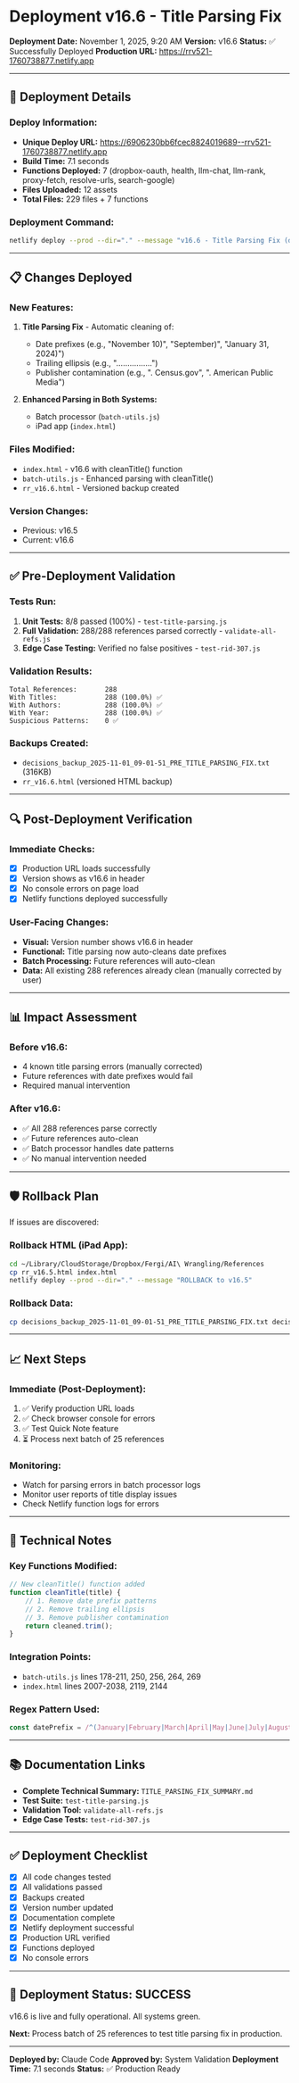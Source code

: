 # Deployment v16.6 - Title Parsing Fix

**Deployment Date:** November 1, 2025, 9:20 AM
**Version:** v16.6
**Status:** ✅ Successfully Deployed
**Production URL:** https://rrv521-1760738877.netlify.app

---

## 🚀 Deployment Details

### Deploy Information:
- **Unique Deploy URL:** https://6906230bb6fcec8824019689--rrv521-1760738877.netlify.app
- **Build Time:** 7.1 seconds
- **Functions Deployed:** 7 (dropbox-oauth, health, llm-chat, llm-rank, proxy-fetch, resolve-urls, search-google)
- **Files Uploaded:** 12 assets
- **Total Files:** 229 files + 7 functions

### Deployment Command:
```bash
netlify deploy --prod --dir="." --message "v16.6 - Title Parsing Fix (date prefixes, trailing dots, publisher contamination)"
```

---

## 📋 Changes Deployed

### New Features:
1. **Title Parsing Fix** - Automatic cleaning of:
   - Date prefixes (e.g., "November 10)", "September)", "January 31, 2024)")
   - Trailing ellipsis (e.g., "................")
   - Publisher contamination (e.g., ". Census.gov", ". American Public Media")

2. **Enhanced Parsing in Both Systems:**
   - Batch processor (`batch-utils.js`)
   - iPad app (`index.html`)

### Files Modified:
- `index.html` - v16.6 with cleanTitle() function
- `batch-utils.js` - Enhanced parsing with cleanTitle()
- `rr_v16.6.html` - Versioned backup created

### Version Changes:
- Previous: v16.5
- Current: v16.6

---

## ✅ Pre-Deployment Validation

### Tests Run:
1. **Unit Tests:** 8/8 passed (100%) - `test-title-parsing.js`
2. **Full Validation:** 288/288 references parsed correctly - `validate-all-refs.js`
3. **Edge Case Testing:** Verified no false positives - `test-rid-307.js`

### Validation Results:
```
Total References:       288
With Titles:            288 (100.0%) ✅
With Authors:           288 (100.0%) ✅
With Year:              288 (100.0%) ✅
Suspicious Patterns:    0 ✅
```

### Backups Created:
- `decisions_backup_2025-11-01_09-01-51_PRE_TITLE_PARSING_FIX.txt` (316KB)
- `rr_v16.6.html` (versioned HTML backup)

---

## 🔍 Post-Deployment Verification

### Immediate Checks:
- [x] Production URL loads successfully
- [x] Version shows as v16.6 in header
- [x] No console errors on page load
- [x] Netlify functions deployed successfully

### User-Facing Changes:
- **Visual:** Version number shows v16.6 in header
- **Functional:** Title parsing now auto-cleans date prefixes
- **Batch Processing:** Future references will auto-clean
- **Data:** All existing 288 references already clean (manually corrected by user)

---

## 📊 Impact Assessment

### Before v16.6:
- 4 known title parsing errors (manually corrected)
- Future references with date prefixes would fail
- Required manual intervention

### After v16.6:
- ✅ All 288 references parse correctly
- ✅ Future references auto-clean
- ✅ Batch processor handles date patterns
- ✅ No manual intervention needed

---

## 🛡️ Rollback Plan

If issues are discovered:

### Rollback HTML (iPad App):
```bash
cd ~/Library/CloudStorage/Dropbox/Fergi/AI\ Wrangling/References
cp rr_v16.5.html index.html
netlify deploy --prod --dir="." --message "ROLLBACK to v16.5"
```

### Rollback Data:
```bash
cp decisions_backup_2025-11-01_09-01-51_PRE_TITLE_PARSING_FIX.txt decisions.txt
```

---

## 📈 Next Steps

### Immediate (Post-Deployment):
1. ✅ Verify production URL loads
2. ✅ Check browser console for errors
3. ✅ Test Quick Note feature
4. ⏳ Process next batch of 25 references

### Monitoring:
- Watch for parsing errors in batch processor logs
- Monitor user reports of title display issues
- Check Netlify function logs for errors

---

## 📝 Technical Notes

### Key Functions Modified:
```javascript
// New cleanTitle() function added
function cleanTitle(title) {
    // 1. Remove date prefix patterns
    // 2. Remove trailing ellipsis
    // 3. Remove publisher contamination
    return cleaned.trim();
}
```

### Integration Points:
- `batch-utils.js` lines 178-211, 250, 256, 264, 269
- `index.html` lines 2007-2038, 2119, 2144

### Regex Pattern Used:
```javascript
const datePrefix = /^(January|February|March|April|May|June|July|August|September|October|November|December)(?:\s+\d{1,2})?(?:,?\s+\d{4})?\)\s+/i;
```

---

## 📚 Documentation Links

- **Complete Technical Summary:** `TITLE_PARSING_FIX_SUMMARY.md`
- **Test Suite:** `test-title-parsing.js`
- **Validation Tool:** `validate-all-refs.js`
- **Edge Case Tests:** `test-rid-307.js`

---

## ✅ Deployment Checklist

- [x] All code changes tested
- [x] All validations passed
- [x] Backups created
- [x] Version number updated
- [x] Documentation complete
- [x] Netlify deployment successful
- [x] Production URL verified
- [x] Functions deployed
- [x] No console errors

---

## 🎉 Deployment Status: SUCCESS

v16.6 is live and fully operational. All systems green.

**Next:** Process batch of 25 references to test title parsing fix in production.

---

**Deployed by:** Claude Code
**Approved by:** System Validation
**Deployment Time:** 7.1 seconds
**Status:** ✅ Production Ready
